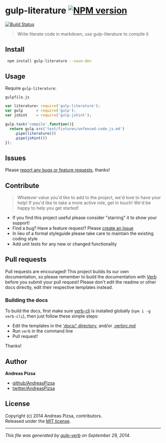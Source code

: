 # gulp-literature [![NPM version](https://badge.fury.io/js/gulp-literature.svg)](http://badge.fury.io/js/gulp-literature)
  [![Build Status](https://travis-ci.org/AndreasPizsa/gulp-literature.svg)](https://travis-ci.org/AndreasPizsa/gulp-literature) 

> Write literate code in markdown, use gulp-literature to compile it

## Install
```bash
 npm install gulp-literature --save-dev
 ```

## Usage
Require `gulp-literature`:

`gulpfile.js`
```js
var literature= require('gulp-literature');
var gulp      = require('gulp');
var jshint    = require('gulp-jshint');

gulp.task('compile',function(){
  return gulp.src('test/fixtures/unfenced-code.js.md')
    .pipe(literature())
    .pipe(jshint())
});
```

## Issues
Please [report any bugs or feature requests](https://github.com/AndreasPizsa/gulp-literature/issues/new), thanks!

## Contribute

> Whatever value you'd like to add to the project, we'd love to have your help! If you'd like to take a more active role, get in touch! We'd be happy to help you get started!

* If you find this project useful please consider "starring" it to show your support!
* Find a bug? Have a feature request? Please [create an Issue](https://github.com/AndreasPizsa/gulp-literature/issues)
* In lieu of a formal styleguide please take care to maintain the existing coding style
* Add unit tests for any new or changed functionality

## Pull requests

Pull requests are encouraged! This project builds its our own documentation, so please remember to build the documentation with [Verb](https://github.com/assemble/verb) before you submit your pull request! Please don't edit the readme or other docs directly, edit their respective templates instead.

### Building the docs

To build the docs, first make sure [verb-cli](https://github.com/assemble/verb-cli) is installed globally (`npm i -g verb-cli`), then just follow these simple steps:

* Edit the templates in the ['docs/' directory](./docs), and/or [.verbrc.md](./.verbrc.md)
* Run `verb` in the command line
* Pull request!

Thanks!

## Author

**Andreas Pizsa**
 
+ [github/AndreasPizsa](https://github.com/AndreasPizsa)
+ [twitter/AndreasPizsa](http://twitter.com/AndreasPizsa) 


## License
Copyright (c) 2014 Andreas Pizsa, contributors.  
Released under the [MIT license](LICENSE-MIT).


***

_This file was generated by [gulp-verb](https://github.com/assemble/gulp-verb) on September 29, 2014._
